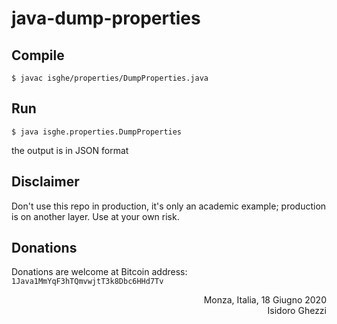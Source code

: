 # java-dump-properties

## Compile
```
$ javac isghe/properties/DumpProperties.java
```

## Run
```
$ java isghe.properties.DumpProperties
```

the output is in JSON format

## Disclaimer
Don't use this repo in production, it's only an academic example; production is on another layer.
Use at your own risk.
 
## Donations
Donations are welcome at Bitcoin address: `1Java1MmYqF3hTQmvwjtT3k8Dbc6HHd7Tv`

<div style="text-align: right; align:right">Monza, Italia, 18 Giugno 2020<br>Isidoro Ghezzi</div>
